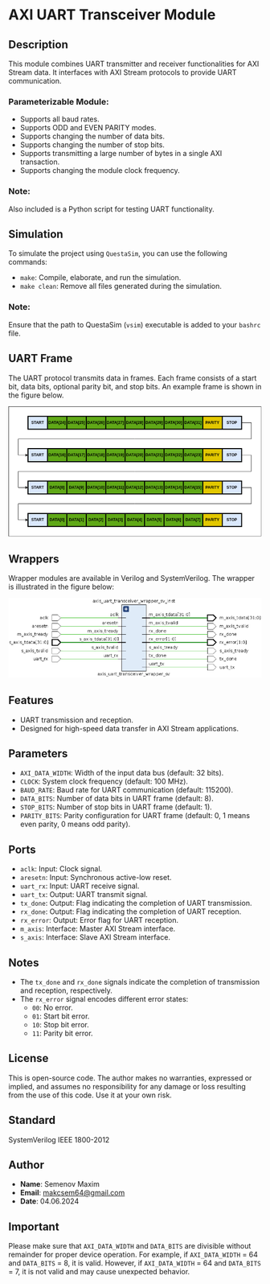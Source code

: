 # AXI UART Transceiver Module

## Description
This module combines UART transmitter and receiver functionalities for AXI Stream data. It interfaces with AXI Stream protocols to provide UART communication.

### Parameterizable Module:
- Supports all baud rates.
- Supports ODD and EVEN PARITY modes.
- Supports changing the number of data bits.
- Supports changing the number of stop bits.
- Supports transmitting a large number of bytes in a single AXI transaction.
- Supports changing the module clock frequency.

### Note: 
Also included is a Python script for testing UART functionality.

## Simulation
To simulate the project using `QuestaSim`, you can use the following commands:
- `make`: Compile, elaborate, and run the simulation.
- `make clean`: Remove all files generated during the simulation.

### Note: 
Ensure that the path to QuestaSim (`vsim`) executable is added to your `bashrc` file.

## UART Frame
The UART protocol transmits data in frames. Each frame consists of a start bit, data bits, optional parity bit, and stop bits. An example frame is shown in the figure below.

![UART Frame](image/uart_frame.png)

## Wrappers
Wrapper modules are available in Verilog and SystemVerilog. The wrapper is illustrated in the figure below:

![UART Wrapper](image/uart_symbol.png)

## Features
- UART transmission and reception.
- Designed for high-speed data transfer in AXI Stream applications.

## Parameters
- `AXI_DATA_WIDTH`: Width of the input data bus (default: 32 bits).
- `CLOCK`: System clock frequency (default: 100 MHz).
- `BAUD_RATE`: Baud rate for UART communication (default: 115200).
- `DATA_BITS`: Number of data bits in UART frame (default: 8).
- `STOP_BITS`: Number of stop bits in UART frame (default: 1).
- `PARITY_BITS`: Parity configuration for UART frame (default: 0, 1 means even parity, 0 means odd parity).

## Ports
- `aclk`: Input: Clock signal.
- `aresetn`: Input: Synchronous active-low reset.
- `uart_rx`: Input: UART receive signal.
- `uart_tx`: Output: UART transmit signal.
- `tx_done`: Output: Flag indicating the completion of UART transmission.
- `rx_done`: Output: Flag indicating the completion of UART reception.
- `rx_error`: Output: Error flag for UART reception.
- `m_axis`: Interface: Master AXI Stream interface.
- `s_axis`: Interface: Slave AXI Stream interface.

## Notes
- The `tx_done` and `rx_done` signals indicate the completion of transmission and reception, respectively.
- The `rx_error` signal encodes different error states:
  - `00`: No error.
  - `01`: Start bit error.
  - `10`: Stop bit error.
  - `11`: Parity bit error.

## License
This is open-source code. The author makes no warranties, expressed or implied, and assumes no responsibility for any damage or loss resulting from the use of this code. Use it at your own risk.

## Standard
SystemVerilog IEEE 1800-2012

## Author
- **Name**: Semenov Maxim
- **Email**: makcsem64@gmail.com
- **Date**: 04.06.2024

## Important
Please make sure that `AXI_DATA_WIDTH` and `DATA_BITS` are divisible without remainder for proper device operation. For example, if `AXI_DATA_WIDTH` = 64 and `DATA_BITS` = 8, it is valid. However, if `AXI_DATA_WIDTH` = 64 and `DATA_BITS` = 7, it is not valid and may cause unexpected behavior.
